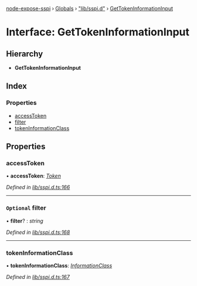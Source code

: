 [node-expose-sspi](../README.md) › [Globals](../globals.md) › ["lib/sspi.d"](../modules/_lib_sspi_d_.md) › [GetTokenInformationInput](_lib_sspi_d_.gettokeninformationinput.md)

# Interface: GetTokenInformationInput

## Hierarchy

* **GetTokenInformationInput**

## Index

### Properties

* [accessToken](_lib_sspi_d_.gettokeninformationinput.md#accesstoken)
* [filter](_lib_sspi_d_.gettokeninformationinput.md#optional-filter)
* [tokenInformationClass](_lib_sspi_d_.gettokeninformationinput.md#tokeninformationclass)

## Properties

###  accessToken

• **accessToken**: *[Token](../modules/_lib_sspi_d_.md#token)*

*Defined in [lib/sspi.d.ts:166](https://github.com/jlguenego/node-expose-sspi/blob/6ab0a20/lib/sspi.d.ts#L166)*

___

### `Optional` filter

• **filter**? : *string*

*Defined in [lib/sspi.d.ts:168](https://github.com/jlguenego/node-expose-sspi/blob/6ab0a20/lib/sspi.d.ts#L168)*

___

###  tokenInformationClass

• **tokenInformationClass**: *[InformationClass](../modules/_lib_sspi_d_.md#informationclass)*

*Defined in [lib/sspi.d.ts:167](https://github.com/jlguenego/node-expose-sspi/blob/6ab0a20/lib/sspi.d.ts#L167)*
